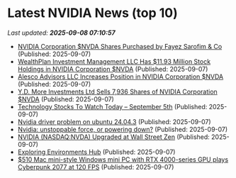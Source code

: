 # Latest NVIDIA News (top 10)
_Last updated: **2025-09-08 07:10:57**_

- [NVIDIA Corporation $NVDA Shares Purchased by Fayez Sarofim & Co](https://www.etfdailynews.com/2025/09/07/nvidia-corporation-nvda-shares-purchased-by-fayez-sarofim-co/) (Published: 2025-09-07)
- [WealthPlan Investment Management LLC Has $11.93 Million Stock Holdings in NVIDIA Corporation $NVDA](https://www.etfdailynews.com/2025/09/07/wealthplan-investment-management-llc-has-11-93-million-stock-holdings-in-nvidia-corporation-nvda/) (Published: 2025-09-07)
- [Alesco Advisors LLC Increases Position in NVIDIA Corporation $NVDA](https://www.etfdailynews.com/2025/09/07/alesco-advisors-llc-increases-position-in-nvidia-corporation-nvda/) (Published: 2025-09-07)
- [Y.D. More Investments Ltd Sells 7,936 Shares of NVIDIA Corporation $NVDA](https://www.etfdailynews.com/2025/09/07/y-d-more-investments-ltd-sells-7936-shares-of-nvidia-corporation-nvda/) (Published: 2025-09-07)
- [Technology Stocks To Watch Today – September 5th](https://www.etfdailynews.com/2025/09/07/technology-stocks-to-watch-today-september-5th/) (Published: 2025-09-07)
- [Nvidia driver problem on ubuntu 24.04.3](https://askubuntu.com/questions/1555644/nvidia-driver-problem-on-ubuntu-24-04-3) (Published: 2025-09-07)
- [Nvidia: unstoppable force, or powering down?](https://theweek.com/business/companies/nvidia-unstoppable-force-or-powering-down) (Published: 2025-09-07)
- [NVIDIA (NASDAQ:NVDA) Upgraded at Wall Street Zen](https://www.etfdailynews.com/2025/09/07/nvidia-nasdaqnvda-upgraded-at-wall-street-zen/) (Published: 2025-09-07)
- [Exploring Environments Hub](https://huggingface.co/blog/anakin87/environments-hub) (Published: 2025-09-07)
- [$510 Mac mini-style Windows mini PC with RTX 4000-series GPU plays Cyberpunk 2077 at 120 FPS](https://www.notebookcheck.net/510-Mac-mini-style-Windows-mini-PC-with-RTX-4000-series-GPU-plays-Cyberpunk-2077-at-120-FPS.1107567.0.html) (Published: 2025-09-07)
